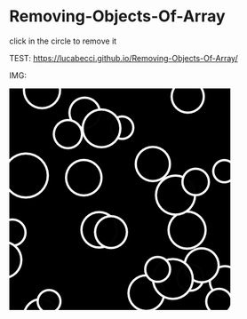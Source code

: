 # Removing-Objects-Of-Array
click in the circle to remove it

TEST: https://lucabecci.github.io/Removing-Objects-Of-Array/

IMG:

![img](https://github.com/lucabecci/Removing-Objects-Of-Array/blob/master/git.png)

